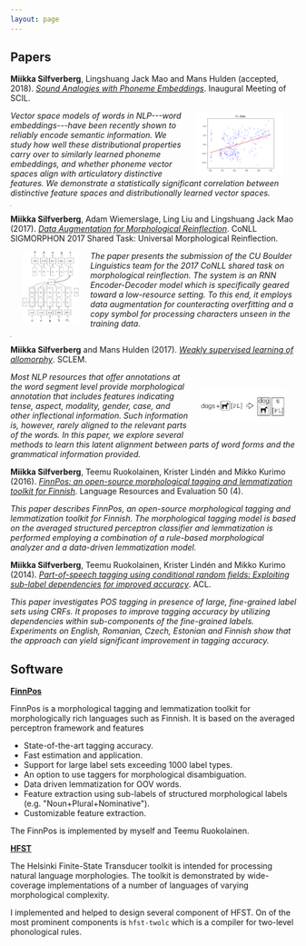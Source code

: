 ```yaml
---
layout: page
---
```


## Papers

**Miikka Silfverberg**, Lingshuang Jack Mao and Mans Hulden (accepted, 2018).
[_Sound Analogies with Phoneme Embeddings_](assets/analogies.pdf).
Inaugural Meeting of SCIL.

<img src="assets/foo.FI.RNN.png" alt="Photo" hspace="25" width="30%" align="right"/> _Vector space models of words in NLP---word embeddings---have been
recently shown to reliably encode semantic information. We study how
well these distributional properties carry over to similarly learned
phoneme embeddings, and whether phoneme vector spaces align with
articulatory distinctive features. We demonstrate a statistically
significant correlation between distinctive feature spaces and
distributionally learned vector spaces._

<hr width="0"/>

**Miikka Silfverberg**, Adam Wiemerslage, Ling Liu and Lingshuang Jack Mao (2017). [_Data Augmentation for Morphological Reinflection_](assets/reinflection.pdf). CoNLL SIGMORPHON 2017 Shared Task: Universal Morphological Reinflection.

<img src="assets/encdec.png" alt="Photo" hspace="20" width="20%" align="left"/> _The paper presents the submission of the CU Boulder Linguistics team
for the 2017 CoNLL shared task on morphological reinflection. The
system is an RNN Encoder-Decoder model which is specifically geared
toward a low-resource setting. To this end, it employs data
augmentation for counteracting overfitting and a copy symbol for
processing characters unseen in the training data._

<hr width="0"/>

**Miikka Silfverberg** and Mans Hulden (2017). [_Weakly supervised
learning of allomorphy_](assets/allomorphy.pdf). SCLEM.

<img src="assets/dogs.png" alt="Photo" hspace="20" vspace="30" width="30%" align="right"/> _Most NLP resources that offer annotations at the word segment level
provide morphological annotation that includes features indicating
tense, aspect, modality, gender, case, and other inflectional
information.  Such information is, however, rarely aligned to the
relevant parts of the words. In this paper, we explore several methods
to learn this latent alignment between parts of word forms and the
grammatical information provided._

**Miikka Silfverberg**, Teemu Ruokolainen, Krister Lindén and Mikko Kurimo (2016). [_FinnPos: an open-source morphological tagging and lemmatization toolkit for Finnish_](assets/finnpos.pdf). Language Resources and Evaluation 50 (4).

_This paper describes FinnPos, an open-source morphological tagging
and lemmatization toolkit for Finnish. The morphological tagging model
is based on the averaged structured perceptron classifier and
lemmatization is performed employing a combination of a rule-based
morphological analyzer and a data-driven lemmatization
model._

**Miikka Silfverberg**, Teemu Ruokolainen, Krister Lindén and Mikko Kurimo (2014). [_Part-of-speech tagging using conditional random fields: Exploiting sub-label dependencies for improved accuracy_](sublabel.pdf). ACL.

_This paper investigates POS tagging in presence of large,
fine-grained label sets using CRFs. It proposes to improve tagging
accuracy by utilizing dependencies within sub-components of the
fine-grained labels.  Experiments on English, Romanian, Czech,
Estonian and Finnish show that the approach can yield significant
improvement in tagging accuracy._

## Software

[**FinnPos**](https://github.com/mpsilfve/FinnPos)

FinnPos is a morphological tagging and lemmatization toolkit for morphologically rich languages such as Finnish. It is based on the averaged perceptron framework and features

* State-of-the-art tagging accuracy.
* Fast estimation and application.
* Support for large label sets exceeding 1000 label types.
* An option to use taggers for morphological disambiguation.
* Data driven lemmatization for OOV words.
* Feature extraction using sub-labels of structured morphological labels (e.g. "Noun+Plural+Nominative").
* Customizable feature extraction.

The FinnPos is implemented by myself and Teemu Ruokolainen.

[**HFST**](http://hfst.github.io/)

The Helsinki Finite-State Transducer toolkit is intended for
processing natural language morphologies. The toolkit is demonstrated
by wide-coverage implementations of a number of languages of varying
morphological complexity.

I implemented and helped to design several component of HFST. On of
the most prominent components is `hfst-twolc` which is a compiler
for two-level phonological rules.